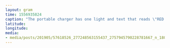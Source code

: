 ```yaml
---
layout: gram
time: 1556935824
caption: "The portable charger has one light and text that reads \"RED FAULT 💡 GREEN ON\". The problem is I can't tell the difference! I took this picture to show Drew (he was driving) so that he could tell me what color the light was. #colorblind"
latitude: 
longitude: 
media:
- media/posts/201905/57618526_277248563155437_2757945790228781667_n_18061608166051920.jpg
---
```

